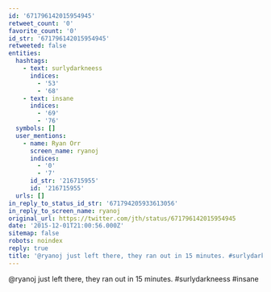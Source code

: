 ```yaml
---
id: '671796142015954945'
retweet_count: '0'
favorite_count: '0'
id_str: '671796142015954945'
retweeted: false
entities:
  hashtags:
    - text: surlydarkneess
      indices:
        - '53'
        - '68'
    - text: insane
      indices:
        - '69'
        - '76'
  symbols: []
  user_mentions:
    - name: Ryan Orr
      screen_name: ryanoj
      indices:
        - '0'
        - '7'
      id_str: '216715955'
      id: '216715955'
  urls: []
in_reply_to_status_id_str: '671794205933613056'
in_reply_to_screen_name: ryanoj
original_url: https://twitter.com/jth/status/671796142015954945
date: '2015-12-01T21:00:56.000Z'
sitemap: false
robots: noindex
reply: true
title: '@ryanoj just left there, they ran out in 15 minutes. #surlydarkneess #insane'
---
```


@ryanoj just left there, they ran out in 15 minutes. #surlydarkneess #insane